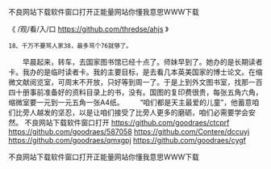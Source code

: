 
不良网站下载软件窗口打开正能量网站你懂我意思WWW下载




《 /观/看/入/口 https://github.com/thredse/ahjs 》




	18、千万不要骂人家38，最多骂个76就够了。
　　早晨起来，转车，去国家图书馆已经十点了。师妹早到了。她办的是长期读者卡。我办的是临时读者卡。我的主要目标，是去看几本英美国家的博士论文。在缩微文献阅览室，可周末不开放，只好等到周一了。于是上到外文图书室，找那一百四十册事前准备好的资料目录上的书，没有。国图的复印费很贵，每张五角六角，缩微室要一元到一元五角一张A4纸。
　　“咱们都是天主最爱的儿童”，他蓄意咱们比旁人越发的坚忍，以是让咱们接受了比旁人更多的磨砺，咱们必需要学会安然。
不良网站下载软件窗口打开
https://github.com/goodraes/ctcprf
https://github.com/goodraes/587058
https://github.com/Contere/dccuyj
https://github.com/goodraes/qmxgpj
https://github.com/goodraes/cygf





不良网站下载软件窗口打开正能量网站你懂我意思WWW下载
